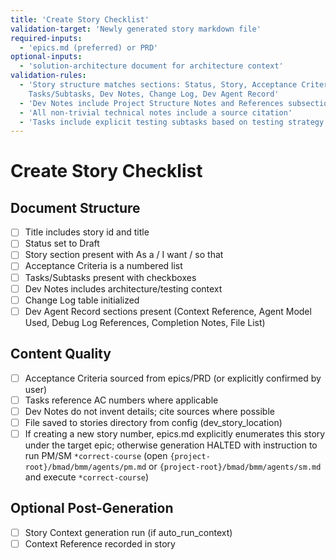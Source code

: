 ```yaml
---
title: 'Create Story Checklist'
validation-target: 'Newly generated story markdown file'
required-inputs:
  - 'epics.md (preferred) or PRD'
optional-inputs:
  - 'solution-architecture document for architecture context'
validation-rules:
  - 'Story structure matches sections: Status, Story, Acceptance Criteria,
    Tasks/Subtasks, Dev Notes, Change Log, Dev Agent Record'
  - 'Dev Notes include Project Structure Notes and References subsections'
  - 'All non-trivial technical notes include a source citation'
  - 'Tasks include explicit testing subtasks based on testing strategy'
---
```


# Create Story Checklist

## Document Structure

- [ ] Title includes story id and title
- [ ] Status set to Draft
- [ ] Story section present with As a / I want / so that
- [ ] Acceptance Criteria is a numbered list
- [ ] Tasks/Subtasks present with checkboxes
- [ ] Dev Notes includes architecture/testing context
- [ ] Change Log table initialized
- [ ] Dev Agent Record sections present (Context Reference, Agent Model Used,
      Debug Log References, Completion Notes, File List)

## Content Quality

- [ ] Acceptance Criteria sourced from epics/PRD (or explicitly confirmed by
      user)
- [ ] Tasks reference AC numbers where applicable
- [ ] Dev Notes do not invent details; cite sources where possible
- [ ] File saved to stories directory from config (dev_story_location)
- [ ] If creating a new story number, epics.md explicitly enumerates this story
      under the target epic; otherwise generation HALTED with instruction to run
      PM/SM `*correct-course` (open `{project-root}/bmad/bmm/agents/pm.md` or
      `{project-root}/bmad/bmm/agents/sm.md` and execute `*correct-course`)

## Optional Post-Generation

- [ ] Story Context generation run (if auto_run_context)
- [ ] Context Reference recorded in story
